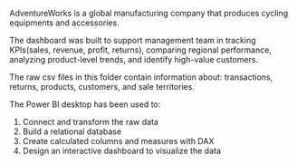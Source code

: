 AdventureWorks is a global manufacturing company that produces cycling equipments and accessories.

The dashboard was built to support management team in tracking KPIs(sales, revenue, profit, returns), comparing regional performance, analyzing product-level trends, and identify high-value customers.

The raw csv files in this folder contain information about: transactions, returns, products, customers, and sale territories.

The Power BI desktop has been used to:
1. Connect and transform the raw data
2. Build a relational database
3. Create calculated columns and measures with DAX
4. Design an interactive dashboard to visualize the data
